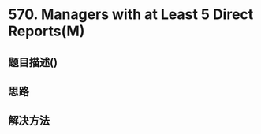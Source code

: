 
# 570. Managers with at Least 5 Direct Reports(M)
 
[]()

## 题目描述()

## 思路

## 解决方法

### 

```java

```